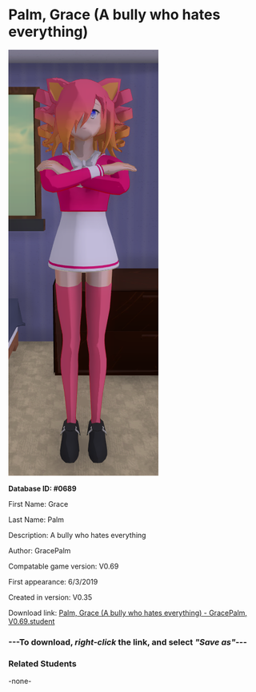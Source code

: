 # Palm, Grace (A bully who hates everything)

<img src="../../Files/Images/Palm, Grace (A bully who hates everything).png" title="Palm, Grace (A bully who hates everything) - GracePalm, V0.69">

**Database ID: #0689**

First Name: Grace

Last Name: Palm

Description: A bully who hates everything

Author: GracePalm

Compatable game version: V0.69

First appearance: 6/3/2019

Created in version: V0.35

Download link: <a href="https://raw.githubusercontent.com/Arbiter1223/Daigaku-Gurashi-Custom-Students/master/Files/Student%20Files/Palm%2C%20Grace%20(A%20bully%20who%20hates%20everything)%20-%20GracePalm%2C%20V0.69.student">Palm, Grace (A bully who hates everything) - GracePalm, V0.69.student</a>

### ---**To download, _right-click_ the link, and select _"Save as"_**---

### Related Students

-none-
